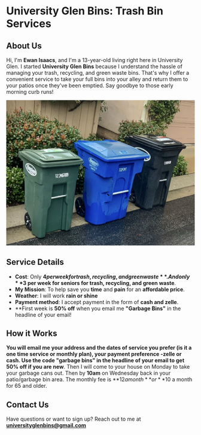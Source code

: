 # University Glen Bins: Trash Bin Services

## About Us
Hi, I'm **Ewan Isaacs**, and I'm a 13-year-old living right here in University Glen. I started **University Glen Bins** because I understand the hassle of managing your trash, recycling, and green waste bins. That's why I offer a convenient service to take your full bins into your alley and return them to your patios once they've been emptied. Say goodbye to those early morning curb runs!

![Bins logo](bins.jpg)

## Service Details
- **Cost**: Only **$4 per week for trash, recycling, and green waste**. And only **$3 per week for seniors for trash, recycling, and green waste**.
- **My Mission**: To help save you **time** and **pain** for an **affordable price**.
- **Weather**: I will work **rain or shine**
- **Payment method**: I accept payment in the form of **cash and zelle**.
- **First week is **50% off** when you email me **"Garbage Bins"** in the headline of your email!

## How it Works 
**You will email me your address and the dates of service you prefer (is it a one time service or monthly plan), your payment preference -zelle or cash. Use the code "garbage bins" in the headline of your email to get 50% off if you are new**. Then I will come to your house on Monday to take your garbage cans out. Then by **10am** on Wednesday  back in your patio/garbage bin area. The monthly fee is **$12 a month** or **$10 a month for 65 and older.   


## Contact Us
Have questions or want to sign up? Reach out to me at **universityglenbins@gmail.com** 


